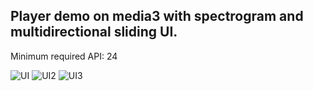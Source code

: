 ## Player demo on media3 with spectrogram and multidirectional sliding UI.

Minimum required API: 24

![UI](https://raw.githubusercontent.com/cora32/SimplyMotion/master/output.gif)  ![UI2](https://raw.githubusercontent.com/cora32/SimplyMotion/master/output2.gif)  ![UI3](https://raw.githubusercontent.com/cora32/SimplyMotion/master/output3.gif)

